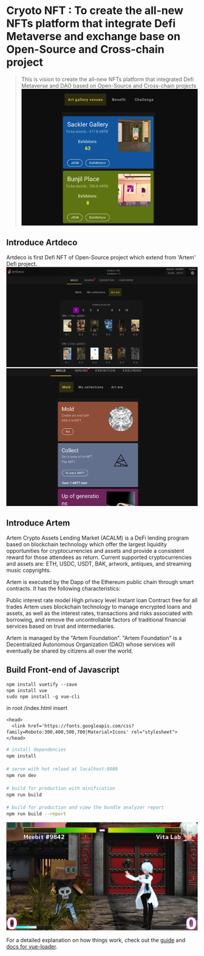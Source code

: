 # Cryoto NFT : To create the all-new NFTs platform that integrate Defi Metaverse and exchange base on Open-Source and Cross-chain project

> This is vision to create the all-new NFTs platform that integrated Defi Metaverse and DAO based on Open-Source and Cross-chain projects
![image](https://github.com/MinfonTsai/Crypto_NFT/blob/main/artdco_3.png)

## Introduce Artdeco

Artdeco is first Defi NFT of Open-Source project which extend from 'Artem' Defi project.
![image](https://github.com/MinfonTsai/Crypto_NFT/blob/main/artdco_1.png)
![image](https://github.com/MinfonTsai/Crypto_NFT/blob/main/artdco_2.png)
## Introduce Artem

Artem Crypto Assets Lending Market (ACALM) is a DeFi lending program based on blockchain technology which offer the largest liquidity opportunities for cryptocurrencies and assets and provide a consistent reward for those attendees as return. Current supported cryptocurrencies and assets are: ETH, USDC, USDT, BAK, artwork, antiques, and streaming music copyrights.

Artem is executed by the Dapp of the Ethereum public chain through smart contracts. It has the following characteristics:

Public interest rate model
High privacy level
Instant loan
Contract free for all trades
Artem uses blockchain technology to manage encrypted loans and assets, as well as the interest rates, transactions and risks associated with borrowing, and remove the uncontrollable factors of traditional financial services based on trust and intermediaries.

Artem is managed by the "Artem Foundation". "Artem Foundation" is a Decentralized Autonomous Organization (DAO) whose services will eventually be shared by citizens all over the world.

  
## Build Front-end of Javascript
```
npm install vuetify --save
npm install vue
sudo npm install -g vue-cli
```
in root /index.html insert

```
<head>
  <link href='https://fonts.googleapis.com/css?family=Roboto:300,400,500,700|Material+Icons' rel="stylesheet">
</head>
```

``` bash
# install dependencies
npm install

# serve with hot reload at localhost:8080
npm run dev

# build for production with minification
npm run build

# build for production and view the bundle analyzer report
npm run build --report
```
![image](https://github.com/MinfonTsai/Crypto_NFT/blob/main/Snip20210518_1.png)

For a detailed explanation on how things work, check out the [guide](http://vuejs-templates.github.io/webpack/) and [docs for vue-loader](http://vuejs.github.io/vue-loader).
